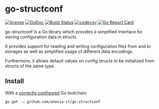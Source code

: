 go-structconf
===

[![license](https://img.shields.io/github/license/mashape/apistatus.svg?maxAge=2592000)](https://github.com/anexia-it/go-structconf/blob/master/LICENSE)
[![GoDoc](https://godoc.org/github.com/anexia-it/go-structconf?status.svg)](https://godoc.org/github.com/anexia-it/go-structconf)
[![Build Status](https://travis-ci.org/anexia-it/go-structconf.svg?branch=master)](https://travis-ci.org/anexia-it/go-structconf)
[![codecov](https://codecov.io/gh/anexia-it/go-structconf/branch/master/graph/badge.svg)](https://codecov.io/gh/anexia-it/go-structconf)
[![Go Report Card](https://goreportcard.com/badge/github.com/anexia-it/go-structconf)](https://goreportcard.com/report/github.com/anexia-it/go-structconf)

go-structconf is a Go library which provides a simplified interface for
storing configuration data in structs.

It provides support for reading and writing configuration files from and to
storages as well as simplified usage of different data encodings.

Furthermore, it allows default values on config structs to be initialized
from structs of the same type.

## Install

With a [correctly configured](https://golang.org/doc/install#testing) Go toolchain:

```sh
go get -u github.com/anexia-it/go-structconf
```
